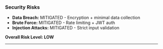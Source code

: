 ### Security Risks

- **Data Breach:** MITIGATED - Encryption + minimal data collection
- **Brute Force:** MITIGATED - Rate limiting + JWT auth
- **Injection Attacks:** MITIGATED - Strict input validation

**Overall Risk Level: LOW**

---
